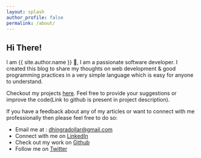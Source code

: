 ```yaml
---
layout: splash
author_profile: false
permalink: /about/
---
```


## Hi There!
I am {{ site.author.name }} 👋,
I am a passionate software developer. I created this blog to share my thoughts on web development & good programming 
practices in a very simple language which is easy for anyone to understand.

Checkout my projects [here](/projects). Feel free to provide your suggestions or improve 
the code(Link to github is present in project description).

If you have a feedback about any of my articles or want to connect with me professionally
then please feel free to do so:

 - Email me at : dhingradollar@gmail.com
 - Connect with me on [LinkedIn](https://linkedin.com/in/dollardhingra)
 - Check out my work on [Github](https://github.com/dollardhingra)
 - Follow me on [Twitter](https://twitter.com/dollardhingra13)
